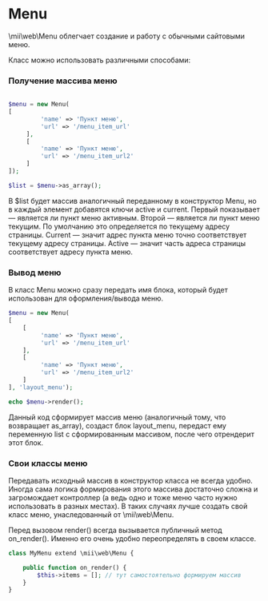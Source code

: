 # Menu

\mii\web\Menu облегчает создание и работу с обычными сайтовыми меню. 

Класс можно использовать различными способами:

### Получение массива меню
```php

$menu = new Menu(
[
         'name' => 'Пункт меню',
         'url' => '/menu_item_url'
     ],
     [
         'name' => 'Пункт меню',
         'url' => '/menu_item_url2'
     ]
]);

$list = $menu->as_array(); 

```

В $list будет массив аналогичный переданному в конструктор Menu, но в каждый элемент добавятся
ключи active и current. Первый показывает — является ли пункт меню активным. Второй — является ли пункт меню текущим.
По умолчанию это определяется по текущему адресу страницы. Current — значит адрес пункта меню точно соответствует текущему
адресу страницы. Active — значит часть адреса страницы соответствует адресу пункта меню.


### Вывод меню

В класс Menu можно сразу передать имя блока, который будет использован для оформления/вывода меню. 
 
 
```php
$menu = new Menu(
[
    [
         'name' => 'Пункт меню',
         'url' => '/menu_item_url'
    ],
    [
         'name' => 'Пункт меню',
         'url' => '/menu_item_url2'
    ]
], 'layout_menu');

echo $menu->render();
```

Данный код сформирует массив меню (аналогичный тому, что возвращает as_array), создаст блок layout_menu, передаст
ему переменную list с сформированным массивом, после чего отрендерит этот блок.
 

### Свои классы меню

Передавать исходный массив в конструктор класса не всегда удобно. Иногда сама логика формирования этого массива достаточно сложна
и загромождает контроллер (а ведь одно и тоже меню часто нужно использовать в разных местах). В таких случаях лучше создать свой класс
 меню, унаследованный от \mii\web\Menu.
 
Перед вызовом render() всегда вызывается публичный метод on_render(). Именно его очень удобно переопределять в своем классе. 

```php
class MyMenu extend \mii\web\Menu {

    public function on_render() {
        $this->items = []; // тут самостоятельно формируем массив
    }
}
```





